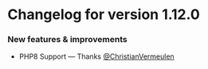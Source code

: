 # Changelog for version 1.12.0

### New features & improvements

- PHP8 Support — Thanks [@ChristianVermeulen](https://github.com/ChristianVermeulen)
